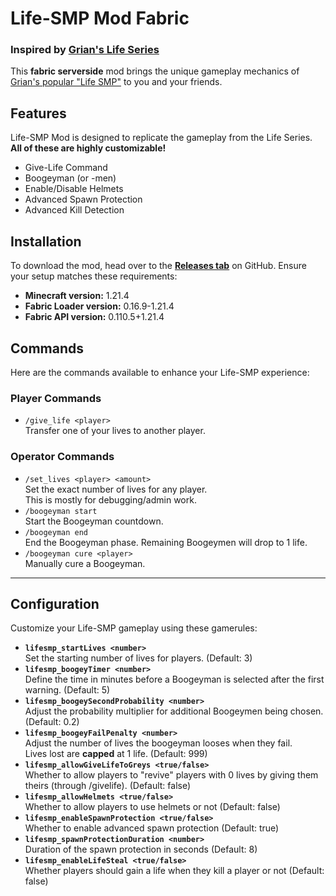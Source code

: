 # Life-SMP Mod Fabric
### Inspired by [Grian's Life Series](https://www.youtube.com/c/grian)
This **fabric serverside** mod brings the unique gameplay mechanics of [Grian's popular "Life SMP"](https://www.youtube.com/playlist?list=PLU2851hDb3SHLdAlj8dxqHPeT_qIBbRBv) to you and your friends.

## Features  
Life-SMP Mod is designed to replicate the gameplay from the Life Series.<br>
**All of these are highly customizable!**
- Give-Life Command
- Boogeyman (or -men)
- Enable/Disable Helmets
- Advanced Spawn Protection
- Advanced Kill Detection

## Installation
To download the mod, head over to the **[Releases tab](https://github.com/phil-not-funny/lifesmp-mod/releases)** on GitHub. Ensure your setup matches these requirements:  
- **Minecraft version:** 1.21.4  
- **Fabric Loader version:** 0.16.9-1.21.4 
- **Fabric API version:** 0.110.5+1.21.4

## 

## Commands  
Here are the commands available to enhance your Life-SMP experience:  

### Player Commands  
- `/give_life <player>`  
  Transfer one of your lives to another player.  

### Operator Commands  
- `/set_lives <player> <amount>`  
  Set the exact number of lives for any player. <br>This is mostly for debugging/admin work.
- `/boogeyman start`  
  Start the Boogeyman countdown.  
- `/boogeyman end`  
  End the Boogeyman phase. Remaining Boogeymen will drop to 1 life.  
- `/boogeyman cure <player>`  
  Manually cure a Boogeyman.  

---

## Configuration  

Customize your Life-SMP gameplay using these gamerules:  

- **`lifesmp_startLives <number>`**  
  Set the starting number of lives for players. (Default: 3)  
- **`lifesmp_boogeyTimer <number>`**  
  Define the time in minutes before a Boogeyman is selected after the first warning. (Default: 5)  
- **`lifesmp_boogeySecondProbability <number>`**  
  Adjust the probability multiplier for additional Boogeymen being chosen. (Default: 0.2)
- **`lifesmp_boogeyFailPenalty <number>`**  
  Adjust the number of lives the boogeyman looses when they fail.  
  Lives lost are **capped** at 1 life. (Default: 999)
- **`lifesmp_allowGiveLifeToGreys <true/false>`**  
  Whether to allow players to "revive" players with 0 lives by giving them theirs (through /givelife). (Default: false)  
- **`lifesmp_allowHelmets <true/false>`**  
  Whether to allow players to use helmets or not (Default: false)  
- **`lifesmp_enableSpawnProtection <true/false>`**  
  Whether to enable advanced spawn protection (Default: true)  
- **`lifesmp_spawnProtectionDuration <number>`**  
  Duration of the spawn protection in seconds (Default: 8)  
- **`lifesmp_enableLifeSteal <true/false>`**  
  Whether players should gain a life when they kill a player or not (Default: false)  
